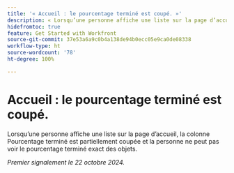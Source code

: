 ```yaml
---
title: '« Accueil : le pourcentage terminé est coupé. »'
description: « Lorsqu’une personne affiche une liste sur la page d’accueil, la colonne Pourcentage terminé est partiellement coupée et la personne ne peut pas voir le pourcentage terminé exact des objets. »
hidefromtoc: true
feature: Get Started with Workfront
source-git-commit: 37e53a6a9c0b4a138de94b0ecc05e9ca0de08338
workflow-type: ht
source-wordcount: '78'
ht-degree: 100%

---
```



# Accueil : le pourcentage terminé est coupé.

Lorsqu’une personne affiche une liste sur la page d’accueil, la colonne Pourcentage terminé est partiellement coupée et la personne ne peut pas voir le pourcentage terminé exact des objets.

_Premier signalement le 22 octobre 2024._
